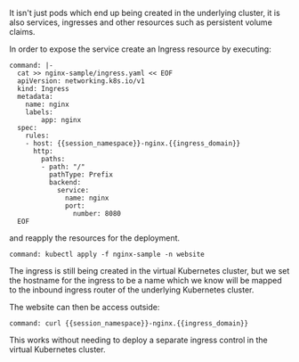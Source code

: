 It isn't just pods which end up being created in the underlying cluster, it is
also services, ingresses and other resources such as persistent volume claims.

In order to expose the service create an Ingress resource by executing:

```terminal:execute
command: |-
  cat >> nginx-sample/ingress.yaml << EOF
  apiVersion: networking.k8s.io/v1
  kind: Ingress
  metadata:
    name: nginx
    labels:
        app: nginx
  spec:
    rules:
    - host: {{session_namespace}}-nginx.{{ingress_domain}}
      http:
        paths:
        - path: "/"
          pathType: Prefix
          backend:
            service:
              name: nginx
              port:
                number: 8080
  EOF
```

and reapply the resources for the deployment.

```terminal:execute
command: kubectl apply -f nginx-sample -n website
```

The ingress is still being created in the virtual Kubernetes cluster, but we
set the hostname for the ingress to be a name which we know will be mapped to
the inbound ingress router of the underlying Kubernetes cluster.

The website can then be access outside:

```terminal:execute
command: curl {{session_namespace}}-nginx.{{ingress_domain}}
```

This works without needing to deploy a separate ingress control in the virtual
Kubernetes cluster.
